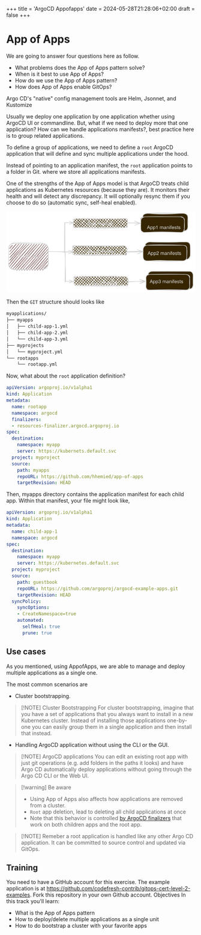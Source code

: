 +++
title = 'ArgoCD Appofapps'
date = 2024-05-28T21:28:06+02:00
draft = false
+++

# App of Apps
We are going to answer four questions here as follow.
- What problems does the App of Apps pattern solve?
- When is it best to use App of Apps?
- How do we use the App of Apps pattern?
- How does App of Apps enable GitOps?

Argo CD's "native" config management tools are Helm, Jsonnet, and Kustomize

Usually we deploy one application by one application whether using ArgoCD UI or commandline.
But, what if we need to deploy more that one application? How can we handle applications manifests?, best practice here is to group related applications.

To define a group of applications, we need to define a `root` ArgoCD application that will define and sync multiple applications under the hood.

Instead of pointing to an application manifest, the `root` application points to a folder in Git. where we store all applications manifests.

One of the strengths of the App of Apps model is that ArgoCD treats child applications as Kubernetes resources (because they are). It monitors their health and will detect any discrepancy. It will optionally resync them if you choose to do so (automatic sync, self-heal enabled).

![appofapps](../../static/images/appofapps.png)

Then the `GIT` structure should looks like 
```bash
myapplications/
├── myapps
│   ├── child-app-1.yml
│   ├── child-app-2.yml
│   └── child-app-3.yml
├── myprojects
│   └── myproject.yml
└── rootapps
    └── rootapp.yml
```

Now, what about the `root` application definition?

```yaml
apiVersion: argoproj.io/v1alpha1
kind: Application
metadata:
  name: rootapp
  namespace: argocd
  finalizers:
  - resources-finalizer.argocd.argoproj.io
spec:
  destination:
    namespace: myapp
    server: https://kubernets.default.svc
  project: myproject
  source:
    path: myapps
    repoURL: https://github.com/hhemied/app-of-apps
    targetRevision: HEAD
```

Then, myapps directory contains the application manifest for each child app. Within that manifest, your file might look like, 

```yaml
apiVersion: argoproj.io/v1alpha1
kind: Application
metadata:
  name: child-app-1
  namespace: argocd
spec:
  destination:
    namespace: myapp
    server: https://kubernetes.default.svc
  project: myproject
  source:
    path: guestbook
    repoURL: https://github.com/argoproj/argocd-example-apps.git
    targetRevision: HEAD
  syncPolicy:
    syncOptions:
    - CreateNamespace=true
    automated:
      selfHeal: true
      prune: true
```

## Use cases
As you mentioned, using AppofApps, we are able to manage and deploy multiple applications as a single one.

The most common scenarios are
- Cluster bootstrapping.

> [!NOTE] Cluster Bootstrapping
> For cluster bootstrapping, imagine that you have a set of applications that you always want to install in a new Kubernetes cluster. Instead of installing those applications one-by-one you can easily group them in a single application and then install that instead.

- Handling ArgoCD application without using the CLI or the GUI.

> [!NOTE] ArgoCD applications
> You can edit an existing root app with just git operations (e.g. add folders in the paths it looks) and have Argo CD automatically deploy applications without going through the Argo CD CLI or the Web UI.


> [!warning] Be aware
> - Using App of Apps also affects how applications are removed from a cluster.
> - `Root` app deletion, lead to deleting all child applications at once
> - Note that this behavior is controlled [by ArgoCD finalizers](https://argo-cd.readthedocs.io/en/stable/user-guide/app_deletion/) that work on both children apps and the root app.


> [!NOTE] Remeber
> a root application is handled like any other Argo CD application. It can be committed to source control and updated via GitOps.
## Training

You need to have a GitHub account for this exercise.
The example application is at https://github.com/codefresh-contrib/gitops-cert-level-2-examples.
Fork this repository in your own Github account.
Objectives
In this track you'll learn:
- What is the App of Apps pattern
- How to deploy/delete multiple applications as a single unit
- How to do bootstrap a cluster with your favorite apps

